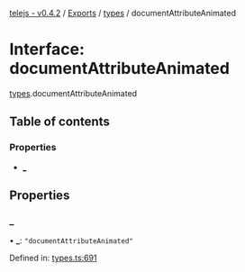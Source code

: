 [telejs - v0.4.2](../README.md) / [Exports](../modules.md) / [types](../modules/types.md) / documentAttributeAnimated

# Interface: documentAttributeAnimated

[types](../modules/types.md).documentAttributeAnimated

## Table of contents

### Properties

- [\_](types.documentattributeanimated.md#_)

## Properties

### \_

• **\_**: ``"documentAttributeAnimated"``

Defined in: [types.ts:691](https://github.com/telejs/telejs/blob/64a8dcf/src/types.ts#L691)
